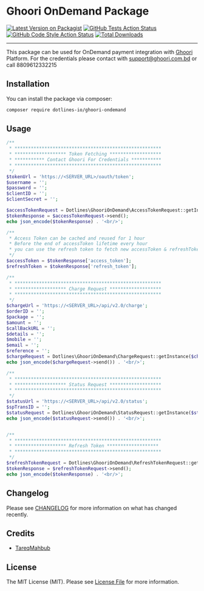 # Ghoori OnDemand Package

[![Latest Version on Packagist](https://img.shields.io/packagist/v/dotlines-io/ghoori-ondemand.svg?style=flat-square)](https://packagist.org/packages/dotlines-io/ghoori-ondemand)
[![GitHub Tests Action Status](https://img.shields.io/github/workflow/status/dotlines-io/ghoori-ondemand/run-tests?label=tests)](https://github.com/dotlines-io/ghoori-ondemand/actions?query=workflow%3ATests+branch%3Amaster)
[![GitHub Code Style Action Status](https://img.shields.io/github/workflow/status/dotlines-io/ghoori-ondemand/Check%20&%20fix%20styling?label=code%20style)](https://github.com/dotlines-io/ghoori-ondemand/actions?query=workflow%3A"Check+%26+fix+styling"+branch%3Amaster)
[![Total Downloads](https://img.shields.io/packagist/dt/dotlines-io/ghoori-ondemand.svg?style=flat-square)](https://packagist.org/packages/dotlines-io/ghoori-ondemand)

---

This package can be used for OnDemand payment integration with [Ghoori](http://ghoori.com.bd) Platform.
For the credentials please contact with support@ghoori.com.bd or call 8809612332215


## Installation

You can install the package via composer:

```bash
composer require dotlines-io/ghoori-ondemand
```

## Usage

```php
/**
 * ******************************************************
 * ******************* Token Fetching *******************
 * *********** Contact Ghoori For Credentials ***********
 * ******************************************************
 */
$tokenUrl = 'https://<SERVER_URL>/oauth/token';
$username = '';
$password = '';
$clientID = '';
$clientSecret = '';

$accessTokenRequest = Dotlines\GhooriOnDemand\AccessTokenRequest::getInstance($tokenUrl, $username, $password, $clientID, $clientSecret);
$tokenResponse = $accessTokenRequest->send();
echo json_encode($tokenResponse) . '<br/>';

/**
 * Access Token can be cached and reused for 1 hour
 * Before the end of accessToken lifetime every hour
 * you can use the refresh token to fetch new accessToken & refreshToken
 */
$accessToken = $tokenResponse['access_token'];
$refreshToken = $tokenResponse['refresh_token'];

/**
 * ******************************************************
 * ******************* Charge Request *******************
 * ******************************************************
 */
$chargeUrl = 'https://<SERVER_URL>/api/v2.0/charge';
$orderID = ''; 
$package = ''; 
$amount = ''; 
$callBackURL = ''; 
$details = ''; 
$mobile = ''; 
$email = ''; 
$reference = '';
$chargeRequest = Dotlines\GhooriOnDemand\ChargeRequest::getInstance($chargeUrl, $accessToken, $clientID, $orderID, $package, $amount, $callBackURL, $details, $mobile, $email, $reference);
echo json_encode($chargeRequest->send()) . '<br/>';

/**
 * ******************************************************
 * ******************* Status Request *******************
 * ******************************************************
 */
$statusUrl = 'https://<SERVER_URL>/api/v2.0/status';
$spTransID = '';
$statusRequest = Dotlines\GhooriOnDemand\StatusRequest::getInstance($statusUrl, $accessToken, $clientID, $spTransID);
echo json_encode($statusRequest->send()) . '<br/>';


/**
 * ******************************************************
 * ******************* Refresh Token *******************
 * ******************************************************
 */
$refreshTokenRequest = Dotlines\GhooriOnDemand\RefreshTokenRequest::getInstance($tokenUrl, $accessToken, $clientID, $clientSecret, $refreshToken);
$tokenResponse = $refreshTokenRequest->send();
echo json_encode($tokenResponse) . '<br/>';
```

## Changelog

Please see [CHANGELOG](CHANGELOG.md) for more information on what has changed recently.

## Credits

- [TareqMahbub](https://github.com/TareqMahbub)

## License

The MIT License (MIT). Please see [License File](LICENSE.md) for more information.
